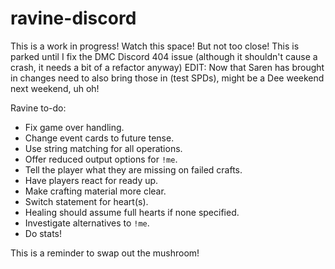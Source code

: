 # ravine-discord

This is a work in progress! Watch this space! But not too close!
This is parked until I fix the DMC Discord 404 issue (although it shouldn't cause a crash, it needs a bit of a refactor anyway)
EDIT: Now that Saren has brought in changes need to also bring those in (test SPDs), might be a Dee weekend next weekend, uh oh!

Ravine to-do:
* Fix game over handling.
* Change event cards to future tense.
* Use string matching for all operations.
* Offer reduced output options for `!me`.
* Tell the player what they are missing on failed crafts.
*  Have players react for ready up.
* Make crafting material more clear.
* Switch statement for heart(s).
* Healing should assume full hearts if none specified.
* Investigate alternatives to `!me`.
* Do stats!

This is a reminder to swap out the mushroom!
